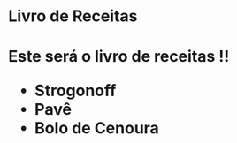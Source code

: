 <h1>    Livro de Receitas <h1>

Este será o livro de receitas !!

 - Strogonoff
 - Pavê
 - Bolo de Cenoura
